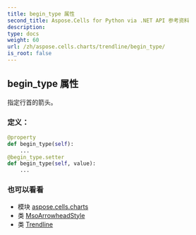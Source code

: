```yaml
---
title: begin_type 属性
second_title: Aspose.Cells for Python via .NET API 参考资料
description:
type: docs
weight: 60
url: /zh/aspose.cells.charts/trendline/begin_type/
is_root: false
---
```

## begin_type 属性

指定行首的箭头。
### 定义：
```python
@property
def begin_type(self):
    ...
@begin_type.setter
def begin_type(self, value):
    ...
```

### 也可以看看
* 模块 [aspose.cells.charts](../../)
* 类 [MsoArrowheadStyle](/cells/python-net/zh/aspose.cells.drawing/msoarrowheadstyle)
* 类 [Trendline](/cells/python-net/zh/aspose.cells.charts/trendline)
